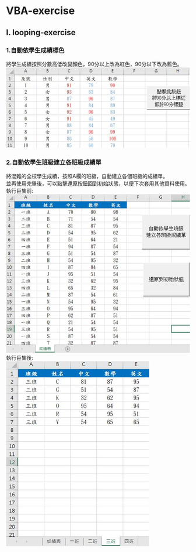 # VBA-exercise
## I. looping-exercise
### 1.自動依學生成績標色
將學生成績按照分數高低改變顏色，90分以上改為紅色，90分以下改為藍色。  
![image](looping-pictures/自動依學生成績標色(標色後).jpg)
### 2.自動依學生班級建立各班級成績單
將混雜的全校學生成績，按照A欄的班級，自動建立各個班級的成績單。  
並再使用完畢後，可以點擊還原按鈕回到初始狀態，以便下次套用其他資料使用。  
執行巨集前:  
![image](looping-pictures/自動依學生班級建立各班級成績單(巨集前).jpg)  
執行巨集後:  
![image](looping-pictures/自動依學生班級建立各班級成績單(巨集後).jpg)

